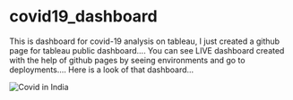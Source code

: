 # covid19_dashboard

This is dashboard for covid-19 analysis on tableau, I just created a github page for tableau public dashboard....
You can see LIVE dashboard created with the help of github pages by seeing environments and go to deployments....
Here is a look of that dashboard...

![Covid in India](https://user-images.githubusercontent.com/86911558/201663368-19e37e56-6325-4745-8cca-99d27a02bab8.png)

